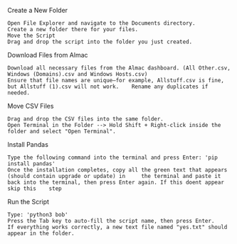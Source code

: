 Create a New Folder

	Open File Explorer and navigate to the Documents directory.
	Create a new folder there for your files.
	Move the Script
	Drag and drop the script into the folder you just created.

Download Files from Almac

	Download all necessary files from the Almac dashboard. (All Other.csv, Windows (Domains).csv and Windows Hosts.csv)
	Ensure that file names are unique—for example, Allstuff.csv is fine, but Allstuff (1).csv will not work. 	Rename any duplicates if needed.

Move CSV Files

	Drag and drop the CSV files into the same folder.
	Open Terminal in the Folder --> Hold Shift + Right-click inside the folder and select "Open Terminal".

Install Pandas

	Type the following command into the terminal and press Enter: 'pip install pandas'
	Once the installation completes, copy all the green text that appears (should contain upgrade or update) in 	the terminal and paste it back into the terminal, then press Enter again. If this doent appear skip this 	step

Run the Script

	Type: 'python3 bob'
	Press the Tab key to auto-fill the script name, then press Enter.
	If everything works correctly, a new text file named "yes.txt" should appear in the folder.
